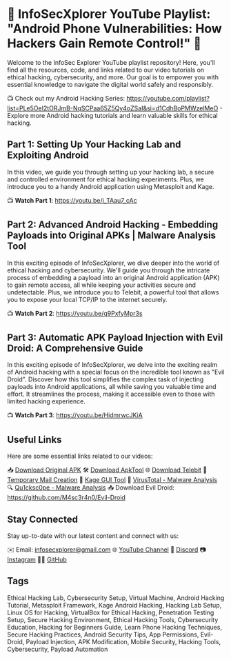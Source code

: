 # 🚀 InfoSecXplorer YouTube Playlist: "Android Phone Vulnerabilities: How Hackers Gain Remote Control!" 🚀

Welcome to the InfoSec Explorer YouTube playlist repository! Here, you'll find all the resources, code, and links related to our video tutorials on ethical hacking, cybersecurity, and more. Our goal is to empower you with essential knowledge to navigate the digital world safely and responsibly.

📺 Check out my Android Hacking Series: https://youtube.com/playlist?list=PLe5OeI2tORJmB-NqSCPaa65Z5Qy4oZSaI&si=d1CdhBoPMWzelMeO - Explore more Android hacking tutorials and learn valuable skills for ethical hacking.

## Part 1: Setting Up Your Hacking Lab and Exploiting Android

In this video, we guide you through setting up your hacking lab, a secure and controlled environment for ethical hacking experiments. Plus, we introduce you to a handy Android application using Metasploit and Kage.

📺 **Watch Part 1**: https://youtu.be/i_TAau7_cAc

## Part 2: Advanced Android Hacking - Embedding Payloads into Original APKs | Malware Analysis Tool

In this exciting episode of InfoSecXplorer, we dive deeper into the world of ethical hacking and cybersecurity. We'll guide you through the intricate process of embedding a payload into an original Android application (APK) to gain remote access, all while keeping your activities secure and undetectable. Plus, we introduce you to Telebit, a powerful tool that allows you to expose your local TCP/IP to the internet securely.

📺 **Watch Part 2**: https://youtu.be/q9PxfyMpr3s

## Part 3: Automatic APK Payload Injection with Evil Droid: A Comprehensive Guide

In this exciting episode of InfoSecXplorer, we delve into the exciting realm of Android hacking with a special focus on the incredible tool known as "Evil Droid". Discover how this tool simplifies the complex task of injecting payloads into Android applications, all while saving you valuable time and effort. It streamlines the process, making it accessible even to those with limited hacking experience.

📺 **Watch Part 3**: https://youtu.be/HidmrwcJKiA

## Useful Links

Here are some essential links related to our videos:

📥 [Download Original APK](https://flappy-bird.en.download.it/android)
🛠️ [Download ApkTool](https://apktool.org/docs/install)
🌐 [Download Telebit](https://telebit.cloud/)
📧 [Temporary Mail Creation](https://temp-mail.org/en/)
🔧 [Kage GUI Tool](https://github.com/Zerx0r/Kage)
🦠 [VirusTotal - Malware Analysis](https://www.virustotal.com/gui/home/upload)
🔍 [Qu1cksc0pe - Malware Analysis](https://github.com/CYB3RMX/Qu1cksc0pe)
📥 Download Evil Droid: https://github.com/M4sc3r4n0/Evil-Droid

## Stay Connected

Stay up-to-date with our latest content and connect with us:

✉️ Email: infosecxplorer@gmail.com
🌐 [YouTube Channel](https://www.youtube.com/@InfoSecXplorer)
💬 [Discord](https://discord.gg/4xB4PebCTJ)
📷 [Instagram](https://www.instagram.com/infosecxplorer)
👨‍💻 [GitHub](https://github.com/InfoSecXplorer)

## Tags

Ethical Hacking Lab, Cybersecurity Setup, Virtual Machine, Android Hacking Tutorial, Metasploit Framework, Kage Android Hacking, Hacking Lab Setup, Linux OS for Hacking, VirtualBox for Ethical Hacking, Penetration Testing Setup, Secure Hacking Environment, Ethical Hacking Tools, Cybersecurity Education, Hacking for Beginners Guide, Learn Phone Hacking Techniques, Secure Hacking Practices, Android Security Tips, App Permissions, Evil-Droid, Payload Injection, APK Modification, Mobile Security, Hacking Tools, Cybersecurity, Payload Automation
